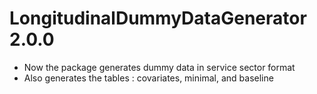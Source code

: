 # LongitudinalDummyDataGenerator 2.0.0

- Now the package generates dummy data in service sector format
- Also generates the tables : covariates, minimal, and baseline
